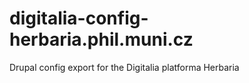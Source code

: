 # digitalia-config-herbaria.phil.muni.cz

Drupal config export for the Digitalia platforma Herbaria
